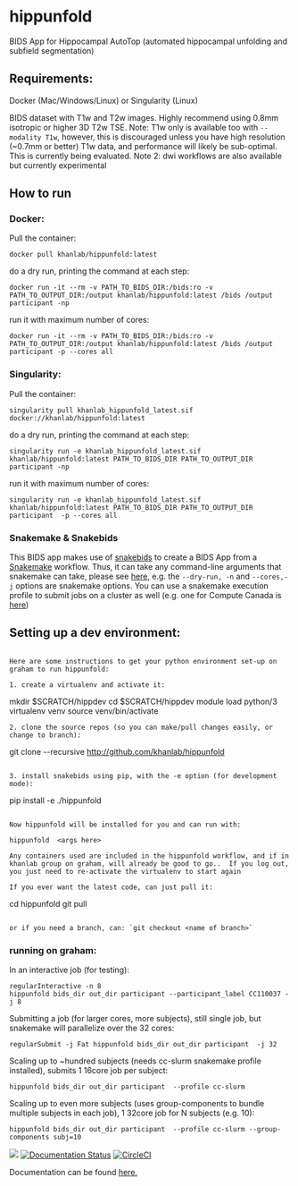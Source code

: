 # hippunfold
BIDS App for Hippocampal AutoTop (automated hippocampal unfolding and subfield segmentation)

## Requirements:

Docker (Mac/Windows/Linux) or Singularity (Linux)

BIDS dataset with T1w and T2w images. Highly recommend using 0.8mm isotropic or higher 3D T2w TSE. 
Note: T1w only is available too with `--modality T1w`, however, this is discouraged unless you have high resolution (~0.7mm or better) T1w data, and performance will likely be sub-optimal. This is currently being evaluated.
Note 2: dwi workflows are also available but currently experimental

## How to run

### Docker:

Pull the container:

    docker pull khanlab/hippunfold:latest
do a dry run, printing the command at each step:

    docker run -it --rm -v PATH_TO_BIDS_DIR:/bids:ro -v PATH_TO_OUTPUT_DIR:/output khanlab/hippunfold:latest /bids /output participant -np 
run it with maximum number of cores:

    docker run -it --rm -v PATH_TO_BIDS_DIR:/bids:ro -v PATH_TO_OUTPUT_DIR:/output khanlab/hippunfold:latest /bids /output participant -p --cores all

### Singularity:

Pull the container:

    singularity pull khanlab_hippunfold_latest.sif docker://khanlab/hippunfold:latest
do a dry run, printing the command at each step:

    singularity run -e khanlab_hippunfold_latest.sif khanlab/hippunfold:latest PATH_TO_BIDS_DIR PATH_TO_OUTPUT_DIR participant -np 
run it with maximum number of cores:

    singularity run -e khanlab_hippunfold_latest.sif khanlab/hippunfold:latest PATH_TO_BIDS_DIR PATH_TO_OUTPUT_DIR participant  -p --cores all

### Snakemake & Snakebids

This BIDS app makes use of [snakebids](https://github.com/akhanf/snakebids) to create a BIDS App from a [Snakemake](https://snakemake.github.io/) workflow. Thus, it can take any command-line arguments that snakemake can take, please see [here](https://snakemake.readthedocs.io/en/stable/executing/cli.html), e.g. the `--dry-run, -n` and `--cores,-j` options are snakemake options. You can use a snakemake execution profile to submit jobs on a cluster as well (e.g. one for Compute Canada is [here](https://github.com/khanlab/cc-slurm))

## Setting up a dev environment:
```

Here are some instructions to get your python environment set-up on graham to run hippunfold:

1. create a virtualenv and activate it:
```
mkdir $SCRATCH/hippdev
cd $SCRATCH/hippdev
module load python/3
virtualenv venv
source venv/bin/activate
```
2. clone the source repos (so you can make/pull changes easily, or change to branch):
```
git clone --recursive http://github.com/khanlab/hippunfold
```

3. install snakebids using pip, with the -e option (for development mode):
```
pip install -e ./hippunfold
```

Now hippunfold will be installed for you and can run with:

hippunfold  <args here> 

Any containers used are included in the hippunfold workflow, and if in khanlab group on graham, will already be good to go..  If you log out, you just need to re-activate the virtualenv to start again 

If you ever want the latest code, can just pull it:
```
cd hippunfold
git pull
```

or if you need a branch, can: `git checkout <name of branch>`
```

### running on graham:

In an interactive job (for testing):

    regularInteractive -n 8
    hippunfold bids_dir out_dir participant --participant_label CC110037 -j 8

Submitting a job (for larger cores, more subjects), still single job, but snakemake will parallelize over the 32 cores:

    regularSubmit -j Fat hippunfold bids_dir out_dir participant  -j 32
 
Scaling up to ~hundred subjects (needs cc-slurm snakemake profile installed), submits 1 16core job per subject:

    hippunfold bids_dir out_dir participant  --profile cc-slurm

Scaling up to even more subjects (uses group-components to bundle multiple subjects in each job), 1 32core job for N subjects (e.g. 10):

    hippunfold bids_dir out_dir participant  --profile cc-slurm --group-components subj=10


[![](https://images.microbadger.com/badges/version/khanlab/hippunfold.svg)](https://microbadger.com/images/khanlab/hippunfold "Get your own version badge on microbadger.com")
[![Documentation Status](https://readthedocs.org/projects/hippunfold/badge/?version=latest)](https://hippunfold.readthedocs.io/en/latest/?badge=latest)
[![CircleCI](https://circleci.com/gh/khanlab/hippunfold.svg?style=svg)](https://circleci.com/gh/khanlab/hippunfold)

Documentation can be found [here.](https://hippunfold.readthedocs.io/en/latest/)
